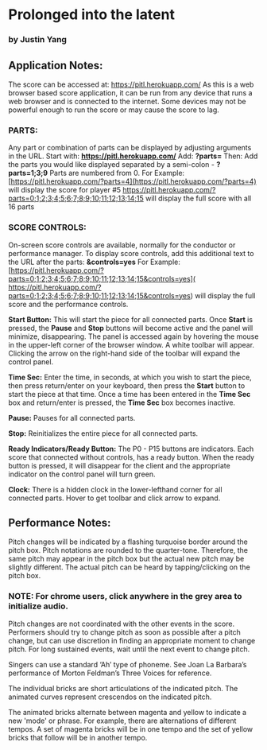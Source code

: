 # Prolonged into the latent
### by Justin Yang

## **Application Notes:**
The score can be accessed at: https://pitl.herokuapp.com/
As this is a web browser based score application, it can be run from any device that runs a web browser and is connected to the internet. Some devices may not be powerful enough to run the score or may cause the score to lag.

### **PARTS:**
Any part or combination of parts can be displayed by adjusting arguments in the URL.
Start with: **https://pitl.herokuapp.com/**
Add: **?parts=**
Then: Add the parts you would like displayed separated by a semi-colon - **?parts=1;3;9**
Parts are numbered from 0.
For Example: [https://pitl.herokuapp.com/?parts=4](https://pitl.herokuapp.com/?parts=4) will display the score for player #5
https://pitl.herokuapp.com/?parts=0;1;2;3;4;5;6;7;8;9;10;11;12;13;14;15 will display the full score with all 16 parts

### **SCORE CONTROLS:**
On-screen score controls are available, normally for the conductor or performance manager.
To display score controls, add this additional text to the URL after the parts: **&controls=yes**
For Example: [https://pitl.herokuapp.com/?parts=0;1;2;3;4;5;6;7;8;9;10;11;12;13;14;15&controls=yes]( https://pitl.herokuapp.com/?parts=0;1;2;3;4;5;6;7;8;9;10;11;12;13;14;15&controls=yes) will display the full score and the performance controls.

**Start Button:** This will start the piece for all connected parts. Once **Start** is pressed, the **Pause** and **Stop** buttons will become active and the panel will minimize, disappearing. The panel is accessed again by hovering the mouse in the upper-left corner of the browser window. A white toolbar will appear. Clicking the arrow on the right-hand side of the toolbar will expand the control panel.

**Time Sec:** Enter the time, in seconds, at which you wish to start the piece, then press return/enter on your keyboard, then press the **Start** button to start the piece at that time. Once a time has been entered in the **Time Sec** box and return/enter is pressed, the **Time Sec** box becomes inactive.

**Pause:** Pauses for all connected parts.

**Stop:** Reinitializes the entire piece for all connected parts.

**Ready Indicators/Ready Button:** The P0 - P15 buttons are indicators. Each score that connected without controls, has a ready button. When the ready button is pressed, it will disappear for the client and the appropriate indicator on the control panel will turn green.

**Clock:** There is a hidden clock in the lower-lefthand corner for all connected parts. Hover to get toolbar and click arrow to expand.

## **Performance Notes:**
Pitch changes will be indicated by a flashing turquoise border around the pitch box.
Pitch notations are rounded to the quarter-tone. Therefore, the same pitch may appear in the pitch box but the actual new pitch may be slightly different.
The actual pitch can be heard by tapping/clicking on the pitch box.
### **NOTE:** For chrome users, click anywhere in the grey area to initialize audio.
Pitch changes are not coordinated with the other events in the score. Performers should try to change pitch as soon as possible after a pitch change, but can use discretion in finding an appropriate moment to change pitch. For long sustained events, wait until the next event to change pitch.

Singers can use a standard ‘Ah’ type of phoneme. See Joan La Barbara’s performance of Morton Feldman’s Three Voices for reference.

The individual bricks are short articulations of the indicated pitch.
The animated curves represent crescendos on the indicated pitch.

The animated bricks alternate between magenta and yellow to indicate a new 'mode' or phrase. For example, there are alternations of different tempos. A set of magenta bricks will be in one tempo and the set of yellow bricks that follow will be in another tempo.

















